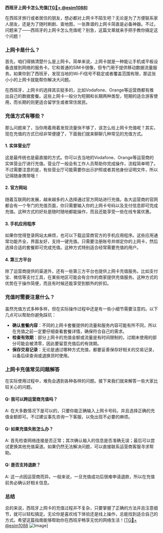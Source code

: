 **西班牙上网卡怎么充值[[TG💪+ @esim1088](https://t.me/s/esim1088)]**

在西班牙旅行或者居住的朋友，想必都对上网卡不陌生吧？无论是为了方便联系家人朋友，还是为了随时刷剧、查地图，一张靠谱的上网卡简直是必备神器。不过，问题来了——西班牙的上网卡怎么充值呢？别急，这篇文章就来手把手教你搞定这个问题！

### 上网卡是什么？

首先，咱们得搞清楚什么是上网卡。简单来说，上网卡就是一种能让手机或平板设备连接到网络的服务卡。它和普通的SIM卡很像，但专门用于提供移动数据流量服务。如果你到了西班牙，发现当地的Wi-Fi信号不稳定或者覆盖范围有限，那这张小小的上网卡就能帮你解决大问题。

在西班牙，上网卡的选择其实挺多的，比如Vodafone、Orange等运营商都有推出自己的数据套餐。这些上网卡一般分为短期和长期两种类型，短期的适合游客使用，而长期的则更适合留学生或者常住居民。

### 充值方式有哪些？

那么问题来了，当你用着用着发现流量快不够了，该怎么给上网卡充值呢？其实，现在充值的方式已经非常便捷了，下面我们就来聊聊几种常见的充值方式。

#### 1. 实体营业厅

这是最传统也是最直接的方式。你可以去当地的Vodafone、Orange等运营商的实体营业厅进行充值。营业厅一般会有工作人员帮助你完成操作，流程简单明了。不过需要注意的是，有些营业厅可能需要你出示护照或者其他身份证明文件，所以记得随身携带哦！

#### 2. 官方网站

随着互联网的发展，越来越多的人选择通过官方网站进行充值。各大运营商的官网都会有一个专门的充值页面，你只需要输入你的上网卡号码以及支付信息即可完成充值。这种方式的好处是随时随地都能操作，而且还能享受一些在线专属优惠。

#### 3. 手机应用程序

如果你觉得登录网站太麻烦，也可以下载运营商官方的手机应用程序。这些应用通常功能齐全，界面友好，支持一键充值。只需要注册账号并绑定你的上网卡，然后选择合适的套餐即可完成充值。这种方式特别适合经常需要充值的用户。

#### 4. 第三方平台

除了运营商提供的渠道外，还有一些第三方平台也提供上网卡充值服务。比如支付宝、微信等支付工具，在某些地区可能会有合作的商家提供充值服务。这种方式的优势在于操作简便，而且有时候还能享受到额外的折扣。

### 充值时需要注意什么？

虽然充值方式多种多样，但在实际操作过程中还是有一些小细节需要注意的。以下几点可以帮助你避免踩坑：

- **确认套餐内容**：不同的上网卡套餐提供的流量和服务内容可能有所不同，所以在充值之前一定要仔细查看套餐详情，确保符合自己的需求。
- **检查有效期**：部分上网卡的充值金额或流量是有时间限制的，过期未使用的部分可能会被清零，因此要留意充值后的有效期。
- **保存交易记录**：无论是通过哪种方式充值，都要妥善保存好相关的交易记录，以备后续查询或退换货时使用。

### 上网卡充值常见问题解答

在实际使用过程中，难免会遇到各种各样的问题。接下来我们就来解答一些大家比较关心的问题。

#### Q: 我可以跨运营商充值吗？
A: 在大多数情况下是可以的，只要你能正确输入上网卡号码，并且选择正确的充值金额即可。不过建议事先咨询一下客服，以免出现不必要的麻烦。

#### Q: 如果充值失败怎么办？
A: 首先检查网络连接是否正常；其次确认输入的信息是否准确无误；最后可以尝试更换其他充值渠道。如果仍然无法解决问题，可以直接联系运营商客服寻求帮助。

#### Q: 是否支持退款？
A: 这一点因运营商而异。一般来说，一旦充值成功后很难申请退款，所以在充值前务必确认好相关信息。

### 总结

总的来说，西班牙上网卡的充值过程并不复杂，只要掌握了正确的方法并且注意细节，就可以轻松搞定。无论你是喜欢线下体验还是线上操作，总能找到适合自己的方式。希望这篇指南能够帮助你在西班牙畅享无忧的网络生活！[[TG💪+ @esim1088](https://t.me/s/esim1088) ![Image](https://i.postimg.cc/4NQfJmqS/Snipaste-2025-05-13-00-14-12.png)]